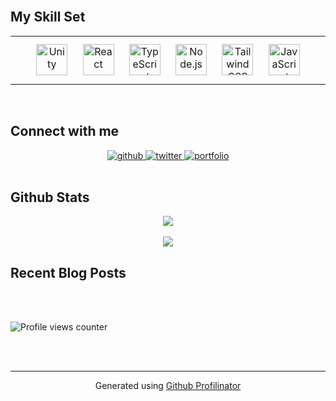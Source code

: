   

<br/>  


## My Skill Set  
<table><tr><td valign="top" width="33%">

<div align="center">  
<a href="https://unity.com/" target="_blank"><img style="margin: 10px" src="https://profilinator.rishav.dev/skills-assets/unity.png" alt="Unity" height="50" /></a>  
<a href="https://reactjs.org/" target="_blank"><img style="margin: 10px" src="https://profilinator.rishav.dev/skills-assets/react-original-wordmark.svg" alt="React" height="50" /></a>  
<a href="https://www.typescriptlang.org/" target="_blank"><img style="margin: 10px" src="https://profilinator.rishav.dev/skills-assets/typescript-original.svg" alt="TypeScript" height="50" /></a>  
<a href="https://nodejs.org/" target="_blank"><img style="margin: 10px" src="https://profilinator.rishav.dev/skills-assets/nodejs-original-wordmark.svg" alt="Node.js" height="50" /></a>  
<a href="https://www.tailwindcss.com/" target="_blank"><img style="margin: 10px" src="https://profilinator.rishav.dev/skills-assets/tailwindcss.svg" alt="Tailwind CSS" height="50" /></a>  
<a href="https://www.javascript.com/" target="_blank"><img style="margin: 10px" src="https://profilinator.rishav.dev/skills-assets/javascript-original.svg" alt="JavaScript" height="50" /></a>  
</div>

</tr></table>  

<br/>  


## Connect with me  
<div align="center">
<a href="https://github.com/51hamu51" target="_blank">
<img src="https://img.shields.io/badge/github-%2324292e.svg?&style=for-the-badge&logo=github&logoColor=white" alt=github />
</a>
<a href="https://x.com/B5iBlc" target="_blank">
<img src="https://img.shields.io/badge/twitter-%2300acee.svg?&style=for-the-badge&logo=twitter&logoColor=white" alt=twitter />
</a>  
<a href="https://hamu-official-site.vercel.app/" target="_blank">
<img src="https://img.shields.io/badge/Portfolio-%23000000.svg?&style=for-the-badge&logo=vercel&logoColor=white" alt=portfolio />
</a>
</div>  

  

<br/>  


## Github Stats  
<div align="center"><img src="https://github-readme-stats.vercel.app/api?username=51hamu51&show_icons=true&count_private=true&hide_border=true" align="center" /></div>  

<br/> 
<div align="center">
<img src="https://github-readme-stats.vercel.app/api/top-langs/?username=51hamu51&layout=pie"/>
</div>  


## Recent Blog Posts  
  

<br/>  

  

<br/>  

![Profile views counter](https://komarev.com/ghpvc/?username=51hamu51&&style=flat-square)  
  

<br/>  


<br />

----
<div align="center">Generated using <a href="https://profilinator.rishav.dev/" target="_blank">Github Profilinator</a></div>

